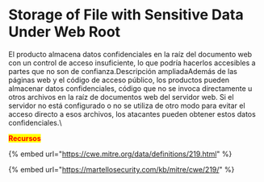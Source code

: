 # Storage of File with Sensitive Data Under Web Root

El producto almacena datos confidenciales en la raíz del documento web con un control de acceso insuficiente, lo que podría hacerlos accesibles a partes que no son de confianza.Descripción ampliadaAdemás de las páginas web y el código de acceso público, los productos pueden almacenar datos confidenciales, código que no se invoca directamente u otros archivos en la raíz de documentos web del servidor web. Si el servidor no está configurado o no se utiliza de otro modo para evitar el acceso directo a esos archivos, los atacantes pueden obtener estos datos confidenciales.\


<mark style="color:red;">**Recursos**</mark>

{% embed url="https://cwe.mitre.org/data/definitions/219.html" %}

{% embed url="https://martellosecurity.com/kb/mitre/cwe/219/" %}
